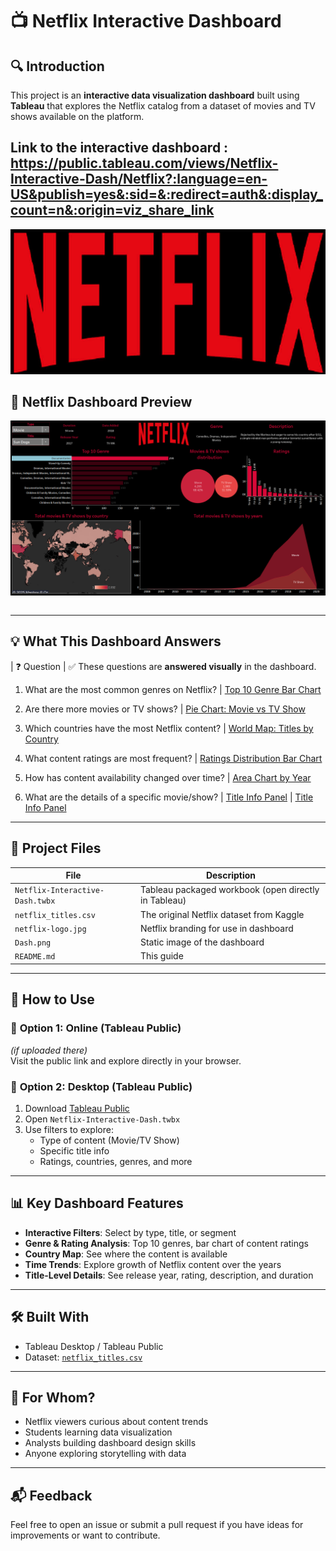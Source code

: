 # 📺 Netflix Interactive Dashboard

## 🔍 Introduction

This project is an **interactive data visualization dashboard** built using **Tableau** that explores the Netflix catalog from a dataset of movies and TV shows available on the platform.

Link to the interactive dashboard : https://public.tableau.com/views/Netflix-Interactive-Dash/Netflix?:language=en-US&publish=yes&:sid=&:redirect=auth&:display_count=n&:origin=viz_share_link
---
![Netflix Logo](netflix-logo.jpg)


## 📍 Netflix Dashboard Preview

![Netflix Dashboard Preview](Dash.png)
```

```

---

## 💡 What This Dashboard Answers

| ❓ Question | ✅ These questions are **answered visually** in the dashboard.

1) What are the most common genres on Netflix?
| [Top 10 Genre Bar Chart](10-Genre-Bar.png)

2) Are there more movies or TV shows?
| [Pie Chart: Movie vs TV Show](Pie-Chart.png)

3) Which countries have the most Netflix content?
| [World Map: Titles by Country](World-Map.png)

4) What content ratings are most frequent?
| [Ratings Distribution Bar Chart](Ratings-Distribution.png)

5) How has content availability changed over time?
| [Area Chart by Year](Area-Chart.png)

6) What are the details of a specific movie/show?
| [Title Info Panel](Title-Info-Panel-1.png)
| [Title Info Panel](Title-Info-Panel-2.png)

---

## 📁 Project Files

| File                            | Description                                          |
| ------------------------------- | ---------------------------------------------------- |
| `Netflix-Interactive-Dash.twbx` | Tableau packaged workbook (open directly in Tableau) |
| `netflix_titles.csv`            | The original Netflix dataset from Kaggle             |
| `netflix-logo.jpg`              | Netflix branding for use in dashboard                |
| `Dash.png`                      | Static image of the dashboard                        |
| `README.md`                     | This guide                                           |

---

## 🚀 How to Use

### 🔹 **Option 1: Online (Tableau Public)**

_(if uploaded there)_  
Visit the public link and explore directly in your browser.

### 🔹 **Option 2: Desktop (Tableau Public)**

1. Download [Tableau Public](https://public.tableau.com/en-us/s/download)
2. Open `Netflix-Interactive-Dash.twbx`
3. Use filters to explore:
   - Type of content (Movie/TV Show)
   - Specific title info
   - Ratings, countries, genres, and more

---

## 📊 Key Dashboard Features

- **Interactive Filters**: Select by type, title, or segment
- **Genre & Rating Analysis**: Top 10 genres, bar chart of content ratings
- **Country Map**: See where the content is available
- **Time Trends**: Explore growth of Netflix content over the years
- **Title-Level Details**: See release year, rating, description, and duration

---

## 🛠️ Built With

- Tableau Desktop / Tableau Public
- Dataset: [`netflix_titles.csv`](https://www.kaggle.com/datasets/shivamb/netflix-shows)

---

## 👤 For Whom?

- Netflix viewers curious about content trends
- Students learning data visualization
- Analysts building dashboard design skills
- Anyone exploring storytelling with data

---

## 📬 Feedback

Feel free to open an issue or submit a pull request if you have ideas for improvements or want to contribute.
